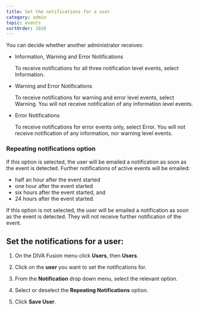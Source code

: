 ```yaml
---
title: Set the notifications for a user
category: admin
topic: events
sortOrder: 1020
---
```


You can decide whether another administrator receives:

<ul>

  <li>
    Information, Warning and Error Notifications
    <p class="note">To receive notifications for all three notification level events, select Information.</p>
  </li>

  <li>
    Warning and Error Notifications
    <p class="note">To receive notifications for warning and error level events, select Warning. You will not receive notification of any information level events.</p>
  </li>

  <li>
    Error Notifications
    <p class="note">To receive notifications for error events only, select Error. You will not receive notification of any information, nor warning level events.</p>
  </li>

</ul>

### Repeating notifications option

If this option is selected, the user will be emailed a notification as soon as the event is detected. Further notifications of active events will be emailed:

- half an hour after the event started
- one hour after the event started
- six hours after the event started, and
- 24 hours after the event started.

If this option is not selected, the user will be emailed a notification as soon as the event is detected. They will not receive further notification of the event.

## Set the notifications for a user:

1. On the DIVA Fusion menu click **Users**, then **Users**.

2. Click on the **user** you want to set the notifications for.

3. From the **Notification** drop down menu, select the relevant option.

4. Select or deselect the **Repeating Notifications** option.

5. Click **Save User**.
